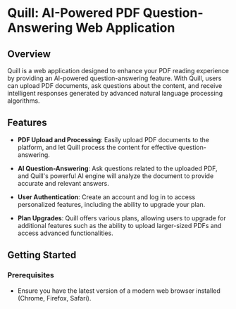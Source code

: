 # Quill: AI-Powered PDF Question-Answering Web Application

## Overview

Quill is a web application designed to enhance your PDF reading experience by providing an AI-powered question-answering feature. With Quill, users can upload PDF documents, ask questions about the content, and receive intelligent responses generated by advanced natural language processing algorithms.

## Features

- **PDF Upload and Processing**: Easily upload PDF documents to the platform, and let Quill process the content for effective question-answering.

- **AI Question-Answering**: Ask questions related to the uploaded PDF, and Quill's powerful AI engine will analyze the document to provide accurate and relevant answers.

- **User Authentication**: Create an account and log in to access personalized features, including the ability to upgrade your plan.

- **Plan Upgrades**: Quill offers various plans, allowing users to upgrade for additional features such as the ability to upload larger-sized PDFs and access advanced functionalities.

## Getting Started

### Prerequisites

- Ensure you have the latest version of a modern web browser installed (Chrome, Firefox, Safari).


